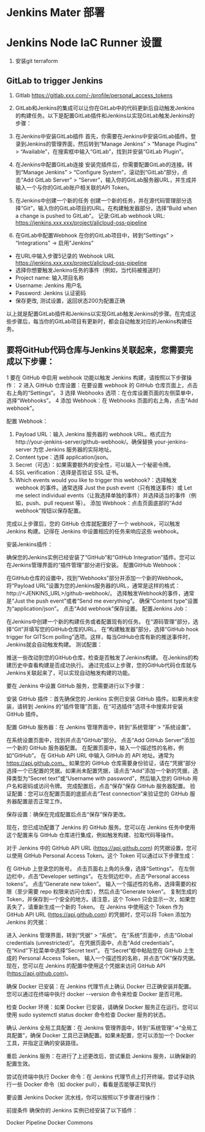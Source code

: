 # Jenkins Mater 部署

# Jenkins Node IaC Runner 设置
1. 安装git terraform

## GitLab to trigger Jenkins

1. Gitlab https://gitlab.xxx.com/-/profile/personal_access_tokens 

2. GitLab和Jenkins的集成可以让你在GitLab中的代码更新后自动触发Jenkins的构建任务。以下是配置GitLab插件和Jenkins以实现GitLab触发Jenkins的步骤：
3. 在Jenkins中安装GitLab插件
首先，你需要在Jenkins中安装GitLab插件。登录到Jenkins的管理界面，然后转到“Manage Jenkins” > “Manage Plugins” > “Available”，在搜索框中输入“GitLab”，找到并安装“GitLab Plugin”。
4. 在Jenkins中配置GitLab连接
安装完插件后，你需要配置GitLab的连接。转到“Manage Jenkins” > “Configure System”，滚动到“GitLab”部分，点击“Add GitLab Server” > “Server”，输入你的GitLab服务器URL，并生成并输入一个与你的GitLab账户相关联的API Token。
5. 在Jenkins中创建一个新的任务
创建一个新的任务，并在源代码管理部分选择“Git”，输入你的GitLab项目的URL。在构建触发器部分，选择“Build when a change is pushed to GitLab”。
记录:GitLab webhook URL: https://jenkins.xxx.xxx/project/alicloud-oss-pipeline
6. 在GitLab中配置Webhook
在你的GitLab项目中，转到“Settings” > “Integrations” -> 启用"Jenkins"
- 在URL中输入步骤5记录的 Webhook URL https://jenkins.xxx.xxx/project/alicloud-oss-pipeline
- 选择你想要触发Jenkins任务的事件（例如，当代码被推送时）
- Project name: 输入项目名称
- Username: Jenkins 用户名
- Password: Jenkins 认证密码
- 保存更改, 测试设置，返回状态200为配置正确

以上就是配置GitLab插件和Jenkins以实现GitLab触发Jenkins的步骤。在完成这些步骤后，每当你的GitLab项目有更新时，都会自动触发对应的Jenkins构建任务。

## 要将GitHub代码仓库与Jenkins关联起来，您需要完成以下步骤：

1 要在 GitHub 中启用 webhook 功能以触发 Jenkins 构建，请按照以下步骤操作：
2 进入 GitHub 仓库设置：在要设置 webhook 的 GitHub 仓库页面上，点击右上角的“Settings”。
3 选择 Webhooks 选项：在仓库设置页面的左侧菜单中，选择“Webhooks”。
4 添加 Webhook：在 Webhooks 页面的右上角，点击“Add webhook”。

配置 Webhook：

1. Payload URL：输入 Jenkins 服务器的 webhook URL。格式应为 http://your-jenkins-server/github-webhook/。确保替换 your-jenkins-server 为您 Jenkins 服务器的实际地址。
2. Content type：选择 application/json。
3. Secret（可选）：如果需要额外的安全性，可以输入一个秘密令牌。
4. SSL verification：选择是否验证 SSL 证书。
5. Which events would you like to trigger this webhook?：选择触发 webhook 的事件。通常选择 Just the push event（只有推送事件）或 Let me select individual events（让我选择单独的事件）并选择适当的事件（例如，push、pull request 等）。
添加 Webhook：点击页面底部的“Add webhook”按钮以保存配置。

完成以上步骤后，您的 GitHub 仓库就配置好了一个 webhook，可以触发 Jenkins 构建。记得在 Jenkins 中设置相应的任务来响应这些 webhook。


安装Jenkins插件：

确保您的Jenkins实例已经安装了“GitHub”和“GitHub Integration”插件。您可以在Jenkins管理界面的“插件管理”部分进行安装。
配置GitHub Webhook：

在GitHub仓库的设置中，找到“Webhooks”部分并添加一个新的Webhook。
将“Payload URL”设置为您的Jenkins服务器的URL，通常是这样的格式：http://<JENKINS_URL>/github-webhook/。
选择触发Webhook的事件，通常是“Just the push event”或者“Send me everything”。
确保“Content type”设置为“application/json”。
点击“Add webhook”保存设置。
配置Jenkins Job：

在Jenkins中创建一个新的构建任务或者配置现有的任务。
在“源码管理”部分，选择“Git”并填写您的GitHub仓库的URL。
在“构建触发器”部分，选择“GitHub hook trigger for GITScm polling”选项。这样，每当GitHub仓库有新的推送事件时，Jenkins就会自动触发构建。
测试配置：

推送一些改动到您的GitHub仓库，检查是否触发了Jenkins构建。
在Jenkins的构建历史中查看构建是否成功执行。
通过完成以上步骤，您的GitHub代码仓库就与Jenkins关联起来了，可以实现自动触发构建的功能。

要在 Jenkins 中设置 GitHub 服务，您需要进行以下步骤：

安装 GitHub 插件：首先确保您的 Jenkins 实例已安装 GitHub 插件。如果尚未安装，请转到 Jenkins 的“插件管理”页面，在“可选插件”选项卡中搜索并安装 GitHub 插件。

配置 GitHub 服务器：在 Jenkins 管理界面中，转到“系统管理” > “系统设置”。

在系统设置页面中，找到并点击“GitHub”部分。
点击“Add GitHub Server”添加一个新的 GitHub 服务器配置。
在配置页面中，输入一个描述性的名称，例如“GitHub”。
在 GitHub API URL 中输入 GitHub 的 API 地址。通常为 https://api.github.com。
如果您的 GitHub 仓库需要身份验证，请在“凭据”部分选择一个已配置的凭据。如果尚未配置凭据，请点击“Add”添加一个新的凭据，选择类型为“Secret text”或“Username with password”，然后输入您的 GitHub 用户名和密码或访问令牌。
完成配置后，点击“保存”保存 GitHub 服务器配置。
验证配置：您可以在配置页面的底部点击“Test connection”来验证您的 GitHub 服务器配置是否正常工作。

保存设置：确保在完成配置后点击“保存”保存更改。

现在，您已成功配置了 Jenkins 的 GitHub 服务。您可以在 Jenkins 任务中使用这个配置来与 GitHub 仓库进行集成，例如触发构建、拉取代码等操作。


对于 Jenkins 中的 GitHub API URL (https://api.github.com) 的凭据设置，您可以使用 GitHub Personal Access Token。这个 Token 可以通过以下步骤生成：

在 GitHub 上登录您的账号。
点击页面右上角的头像，选择“Settings”。
在左侧边栏中，点击“Developer settings”。
在左侧边栏中，点击“Personal access tokens”。
点击“Generate new token”。
输入一个描述性的名称，选择需要的权限（至少需要 repo 权限来访问仓库），然后点击“Generate token”。
复制生成的 Token，并保存到一个安全的地方。请注意，这个 Token 只会显示一次，如果您丢失了，请重新生成一个新的 Token。
在 Jenkins 中使用这个 Token 作为 GitHub API URL (https://api.github.com) 的凭据时，您可以将 Token 添加为 Jenkins 的凭据：

进入 Jenkins 管理界面，转到“凭据” > “系统”。
在“系统”页面中，点击“Global credentials (unrestricted)”。
在凭据页面中，点击“Add credentials”。
在“Kind”下拉菜单中选择“Secret text”。
在“Secret”框中粘贴您在 GitHub 上生成的 Personal Access Token。
输入一个描述性的名称，并点击“OK”保存凭据。
现在，您可以在 Jenkins 的配置中使用这个凭据来访问 GitHub API (https://api.github.com)。

确保 Docker 已安装：在 Jenkins 代理节点上确认 Docker 已正确安装并配置。您可以通过在终端中执行 docker --version 命令来检查 Docker 是否可用。

检查 Docker 环境：如果 Docker 已安装，请确保 Docker 服务正在运行。您可以使用 sudo systemctl status docker 命令检查 Docker 服务的状态。

确认 Jenkins 全局工具配置：在 Jenkins 管理界面中，转到“系统管理”->“全局工具配置”，确保 Docker 工具已正确配置。如果未配置，您可以添加一个 Docker 工具，并指定正确的安装路径。

重启 Jenkins 服务：在进行了上述更改后，尝试重启 Jenkins 服务，以确保新的配置生效。

尝试在终端中执行 Docker 命令：在 Jenkins 代理节点上打开终端，尝试手动执行一些 Docker 命令（如 docker pull），看看是否能够正常执行

要设置 Jenkins Docker 流水线，你可以按照以下步骤进行操作：

前提条件
确保你的 Jenkins 实例已经安装了以下插件：

Docker Pipeline
Docker Commons

